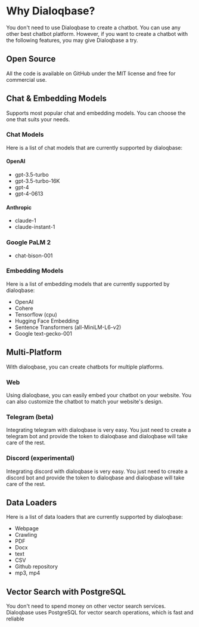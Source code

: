 # Why Dialoqbase?

You don't need to use Dialoqbase to create a chatbot. You can use any other best chatbot platform. However, if you want to create a chatbot with the following features, you may give Dialoqbase a try.

## Open Source

All the code is available on GitHub under the MIT license and free for commercial use.

## Chat & Embedding Models

Supports most popular chat and embedding models. You can choose the one that suits your needs.

### Chat Models

Here is a list of chat models that are currently supported by dialoqbase:

#### OpenAI

* gpt-3.5-turbo
* gpt-3.5-turbo-16K
* gpt-4
* gpt-4-0613

#### Anthropic

* claude-1
* claude-instant-1


### Google PaLM 2

* chat-bison-001

### Embedding Models

Here is a list of embedding models that are currently supported by dialoqbase:

* OpenAI 
* Cohere
* Tensorflow (cpu)
* Hugging Face Embedding
* Sentence Transformers (all-MiniLM-L6-v2)
* Google text-gecko-001

## Multi-Platform

With dialoqbase, you can create chatbots for multiple platforms. 

### Web

Using dialoqbase, you can easily embed your chatbot on your website. You can also customize the chatbot to match your website's design.

### Telegram (beta)

Integrating telegram with dialoqbase is very easy. You just need to create a telegram bot and provide the token to dialoqbase and dialoqbase will take care of the rest.


### Discord (experimental)

Integrating discord with dialoqbase is very easy. You just need to create a discord bot and provide the token to dialoqbase and dialoqbase will take care of the rest.

## Data Loaders

Here is a list of data loaders that are currently supported by dialoqbase:

* Webpage
* Crawling
* PDF
* Docx
* text
* CSV
* Github repository
* mp3, mp4

## Vector Search with PostgreSQL

You don't need to spend money on other vector search services. Dialoqbase uses PostgreSQL for vector search operations, which is fast and reliable